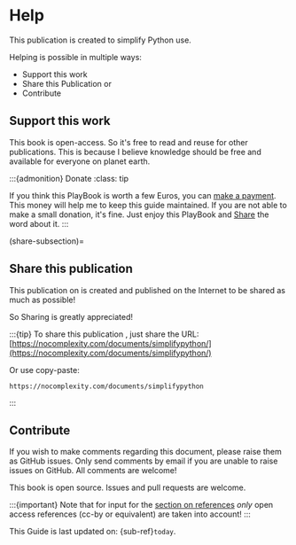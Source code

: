 # Help


This publication is created to simplify Python use. 

Helping is possible in multiple ways:
* Support this work
* Share this Publication or
* Contribute


## Support this work

This book is open-access. So it's free to read and reuse for other publications. This is because I believe knowledge should be free and available for everyone on planet earth. 

:::{admonition} Donate
:class: tip

If you think this PlayBook is worth a few Euros, you can [make a payment](https://nocomplexity.com/support). This money will help me to keep this guide maintained. If you are not able to make a small donation, it's fine. Just enjoy this PlayBook and [Share](share-subsection) the word about it.
:::

(share-subsection)=
## Share this publication

This publication on is created and published on the Internet to be shared as much as possible!

So Sharing is greatly appreciated!

:::{tip}
To share this publication , just share the URL: [https://nocomplexity.com/documents/simplifypython/](https://nocomplexity.com/documents/simplifypython/)

Or use copy-paste:
```
https://nocomplexity.com/documents/simplifypython
```
:::



## Contribute

If you wish to make comments regarding this document, please raise them as GitHub issues. Only send comments by email if you are unable to raise issues on GitHub. All comments are welcome!

This book is open source. Issues and pull requests are welcome. 

:::{important} 
Note that for input for the [section on references](generatedfiles/overview) *only* open access references (cc-by or equivalent) are taken into account!
:::

This  Guide is last updated on:
{sub-ref}`today`.